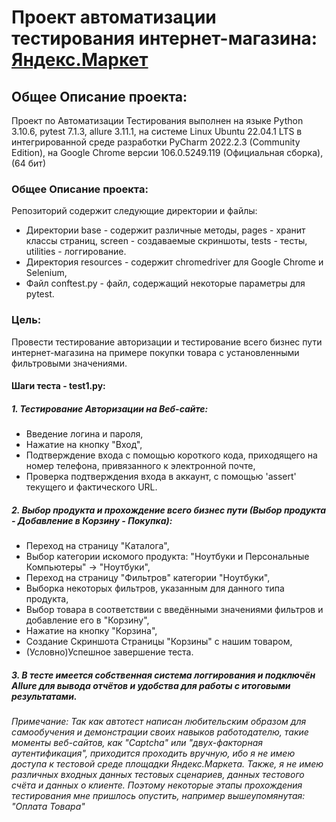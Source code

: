 # Проект автоматизации тестирования интернет-магазина: [Яндекс.Маркет](https://market.yandex.ru/) #


## Общее Описание проекта: ##

Проект по Автоматизации Тестирования выполнен на языке Python 3.10.6, pytest 7.1.3, allure 3.11.1, на системе Linux Ubuntu 22.04.1 LTS в интегрированной среде разработки PyCharm 2022.2.3 (Community Edition), на Google Chrome версии 106.0.5249.119 (Официальная сборка), (64 бит)


### Общее Описание проекта: ###

Репозиторий содержит следующие директории и файлы:

* Директории base - содержит различные методы, pages - хранит классы страниц, screen - создаваемые скриншоты, tests - тесты, utilities  - логгирование.
* Директория resources - содержит chromedriver для Google Chrome и Selenium,
* Файл conftest.py - файл, содержащий некоторые параметры для pytest.

### Цель: ###

Провести тестирование авторизации и тестирование всего бизнес пути интернет-магазина на примере покупки товара с установленными фильтровыми значениями.


#### Шаги теста - test1.py: ####

##### 1. Тестирование Авторизации на Веб-сайте: #####

* Введение логина и пароля,
* Нажатие на кнопку "Вход",
* Подтверждение входа с помощью короткого кода, приходящего на номер телефона, привязанного к электронной почте,
* Проверка подтверждения входа в аккаунт, с помощью 'assert' текущего и фактического URL.

##### 2. Выбор продукта и прохождение всего бизнес пути (Выбор продукта - Добавление в Корзину - Покупка): #####

* Переход на страницу "Каталога",
* Выбор категории искомого продукта: "Ноутбуки и Персональные Компьютеры" -> "Ноутбуки",
* Переход на страницу "Фильтров" категории "Ноутбуки",
* Выборка некоторых фильтров, указанным для данного типа продукта,
* Выбор товара в соответствии с введёнными значениями фильтров и добавление его в "Корзину",
* Нажатие на кнопку "Корзина",
* Создание Скриншота Страницы "Корзины" с нашим товаром,
* (Условно)Успешное завершение теста.

##### 3. В тесте имеется собственная система логгирования и подключён Allure для вывода отчётов и удобства для работы с итоговыми результатами. #####


_Примечание: Так как автотест написан любительским образом для самообучения и демонстрации своих навыков работодателю, такие моменты веб-сайтов, как "Captcha" или "двух-факторная аутентификация", приходится проходить вручную, ибо я не имею доступа к тестовой среде площадки Яндекс.Маркета. Также, я не имею различных входных данных тестовых сценариев, данных тестового счёта и данных о клиенте. Поэтому некоторые этапы прохождения тестирования мне пришлось опустить, например вышеупомянутая: "Оплата Товара"_
